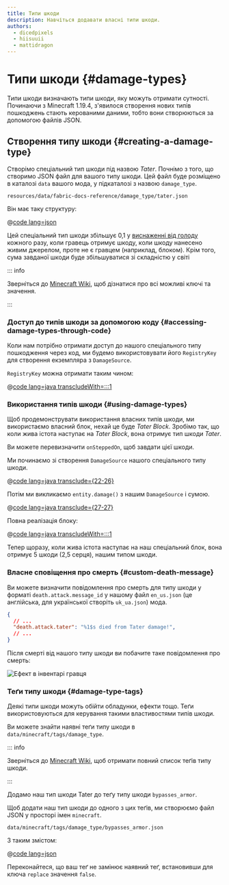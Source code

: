 ```yaml
---
title: Типи шкоди
description: Навчіться додавати власні типи шкоди.
authors:
  - dicedpixels
  - hiisuuii
  - mattidragon
---
```


# Типи шкоди {#damage-types}

Типи шкоди визначають типи шкоди, яку можуть отримати сутності. Починаючи з Minecraft 1.19.4, з'явилося створення нових типів пошкоджень
стають керованими даними, тобто вони створюються за допомогою файлів JSON.

## Створення типу шкоди {#creating-a-damage-type}

Створімо спеціальний тип шкоди під назвою _Tater_. Почнімо з того, що створимо JSON файл для вашого типу шкоди. Цей файл
буде розміщено в каталозі `data` вашого мода, у підкаталозі з назвою `damage_type`.

```:no-line-numbers
resources/data/fabric-docs-reference/damage_type/tater.json
```

Він має таку структуру:

@[code lang=json](@/reference/latest/src/main/generated/data/fabric-docs-reference/damage_type/tater.json)

Цей спеціальний тип шкоди збільшує 0,1
у [виснаженні від голоду](https://minecraft.wiki/w/Hunger#Exhaustion_level_increase) кожного разу, коли гравець отримує шкоду, коли
шкоду нанесено живим джерелом, проте не є гравцем (наприклад, блоком). Крім того, сума завданої шкоди буде збільшуватися
зі складністю у світі

::: info

Зверніться до [Minecraft Wiki](https://minecraft.wiki/w/Damage_type#JSON_format), щоб дізнатися про всі можливі ключі та значення.

:::

### Доступ до типів шкоди за допомогою коду {#accessing-damage-types-through-code}

Коли нам потрібно отримати доступ до нашого спеціального типу пошкодження через код, ми будемо використовувати його `RegistryKey` для створення екземпляра
з `DamageSource`.

`RegistryKey` можна отримати таким чином:

@[code lang=java transcludeWith=:::1](@/reference/latest/src/main/java/com/example/docs/damage/FabricDocsReferenceDamageTypes.java)

### Використання типів шкоди {#using-damage-types}

Щоб продемонструвати використання власних типів шкоди, ми використаємо власний блок, нехай це буде _Tater Block_. Зробімо так, що
коли жива істота наступає на _Tater Block_, вона отримує тип шкоди _Tater_.

Ви можете перевизначити `onSteppedOn`, щоб завдати цієї шкоди.

Ми починаємо зі створення `DamageSource` нашого спеціального типу шкоди.

@[code lang=java transclude={22-26}](@/reference/latest/src/main/java/com/example/docs/damage/TaterBlock.java)

Потім ми викликаємо `entity.damage()` з нашим `DamageSource` і сумою.

@[code lang=java transclude={27-27}](@/reference/latest/src/main/java/com/example/docs/damage/TaterBlock.java)

Повна реалізація блоку:

@[code lang=java transcludeWith=:::1](@/reference/latest/src/main/java/com/example/docs/damage/TaterBlock.java)

Тепер щоразу, коли жива істота наступає на наш спеціальний блок, вона отримує 5 шкоди (2,5 серця), нашим типом шкоди.

### Власне сповіщення про смерть {#custom-death-message}

Ви можете визначити повідомлення про смерть для типу шкоди у форматі `death.attack.message_id` у нашому
файл `en_us.json` (це англійська, для української створіть `uk_ua.json`) мода.

```json
{
  // ...
  "death.attack.tater": "%1$s died from Tater damage!",
  // ...
}
```

Після смерті від нашого типу шкоди ви побачите таке повідомлення про смерть:

![Ефект в інвентарі гравця](/assets/develop/tater-damage-death.png)

### Теґи типу шкоди {#damage-type-tags}

Деякі типи шкоди можуть обійти обладунки, ефекти тощо. Теґи використовуються для керування такими властивостями типів шкоди.

Ви можете знайти наявні теґи типу шкоди в `data/minecraft/tags/damage_type`.

::: info

Зверніться до [Minecraft Wiki](https://minecraft.wiki/w/Tag#Damage_types), щоб отримати повний список теґів типу шкоди.

:::

Додамо наш тип шкоди Tater до теґу типу шкоди `bypasses_armor`.

Щоб додати наш тип шкоди до одного з цих теґів, ми створюємо файл JSON у просторі імен `minecraft`.

```:no-line-numbers
data/minecraft/tags/damage_type/bypasses_armor.json
```

З таким змістом:

@[code lang=json](@/reference/latest/src/main/generated/data/minecraft/tags/damage_type/bypasses_armor.json)

Переконайтеся, що ваш теґ не замінює наявний теґ, встановивши для ключа `replace` значення `false`.
